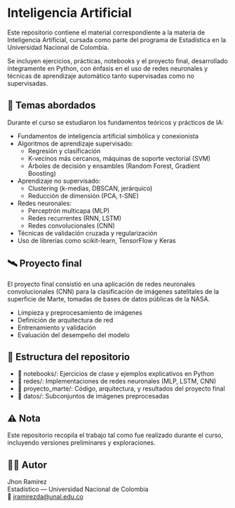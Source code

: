 # Inteligencia Artificial

Este repositorio contiene el material correspondiente a la materia de Inteligencia Artificial, cursada como parte del programa de Estadística en la Universidad Nacional de Colombia.

Se incluyen ejercicios, prácticas, notebooks y el proyecto final, desarrollado íntegramente en Python, con énfasis en el uso de redes neuronales y técnicas de aprendizaje automático tanto supervisadas como no supervisadas.

## 🧠 Temas abordados

Durante el curso se estudiaron los fundamentos teóricos y prácticos de IA:

- Fundamentos de inteligencia artificial simbólica y conexionista
- Algoritmos de aprendizaje supervisado:
  - Regresión y clasificación
  - K-vecinos más cercanos, máquinas de soporte vectorial (SVM)
  - Árboles de decisión y ensambles (Random Forest, Gradient Boosting)
- Aprendizaje no supervisado:
  - Clustering (k-medias, DBSCAN, jerárquico)
  - Reducción de dimensión (PCA, t-SNE)
- Redes neuronales:
  - Perceptrón multicapa (MLP)
  - Redes recurrentes (RNN, LSTM)
  - Redes convolucionales (CNN)
- Técnicas de validación cruzada y regularización
- Uso de librerías como scikit-learn, TensorFlow y Keras

## 🛰️ Proyecto final

El proyecto final consistió en una aplicación de redes neuronales convolucionales (CNN) para la clasificación de imágenes satelitales de la superficie de Marte, tomadas de bases de datos públicas de la NASA.

- Limpieza y preprocesamiento de imágenes
- Definición de arquitectura de red
- Entrenamiento y validación
- Evaluación del desempeño del modelo

## 📂 Estructura del repositorio

- 📁 notebooks/: Ejercicios de clase y ejemplos explicativos en Python
- 📁 redes/: Implementaciones de redes neuronales (MLP, LSTM, CNN)
- 📁 proyecto_marte/: Código, arquitectura, y resultados del proyecto final
- 📁 datos/: Subconjuntos de imágenes preprocesadas

## ⚠️ Nota

Este repositorio recopila el trabajo tal como fue realizado durante el curso, incluyendo versiones preliminares y exploraciones.

## 👨‍💻 Autor

Jhon Ramírez  
Estadístico — Universidad Nacional de Colombia  
📧 jramirezda@unal.edu.co

